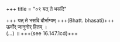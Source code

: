+++
title = "०९ यत् ते भसदि"

+++
यत् ते भसदि दौर्भाग्यम् +++(Bhatt. bhasati)+++  
ऊर्वोर् जानुनोर् हितम् ।  
(…) ॥ +++(see 16.147.1cd)+++